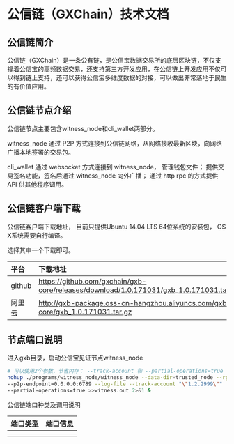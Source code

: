 # 公信链（GXChain）技术文档

## 公信链简介

公信链（GXChain）是一条公有链，是公信宝数据交易所的底层区块链，不仅支撑着公信宝的高频数据交易，还支持第三方开发应用，在公信链上开发应用不仅可以得到链上支持，还可以获得公信宝多维度数据的对接，可以做出非常落地于民生的有价值应用。

## **公信链节点介绍**

公信链节点主要包含witness_node和cli_wallet两部分。

witness_node 通过 P2P 方式连接到公信链网络，从网络接收最新区块，向网络广播本地签署的交易包。

cli_wallet 通过 websocket 方式连接到 witness_node， 管理钱包文件； 提供交易签名功能，签名后通过 witness_node 向外广播； 通过 http rpc 的方式提供 API 供其他程序调用。

## **公信链客户端下载**

公信链客户端下载地址， 目前只提供Ubuntu 14.04 LTS 64位系统的安装包， OS X系统需要自行编译。

选择其中一个下载即可。

| 平台 | 下载地址 |
| :--- | :--- |
|github| https://github.com/gxchain/gxb-core/releases/download/1.0.171031/gxb_1.0.171031.tar.gz |
|阿里云| http://gxb-package.oss-cn-hangzhou.aliyuncs.com/gxb-core/gxb_1.0.171031.tar.gz |

## 节点端口说明


进入gxb目录，启动公信宝见证节点witness\_node

```bash
# 可以使用2个参数，节省内存： --track-account 和 --partial-operations=true
nohup ./programs/witness_node/witness_node --data-dir=trusted_node --rpc-endpoint=127.0.0.1:28090 \
--p2p-endpoint=0.0.0.0:6789 --log-file --track-account "\"1.2.2999\""  --track-account "\"1.2.3000\"" \
--partial-operations=true >>witness.out 2>&1 &
```

公信链端口种类及调用说明

| **端口类型** | **端口信息** |
| :---: | :---: |
|  |  |
|  |  |



